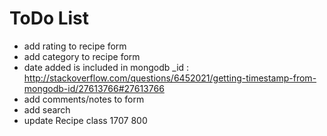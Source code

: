 ToDo List
=========

+ add rating to recipe form
+ add category to recipe form
+ date added is included in mongodb _id : http://stackoverflow.com/questions/6452021/getting-timestamp-from-mongodb-id/27613766#27613766
+ add comments/notes to form
+ add search
+ update Recipe class
1707 800
